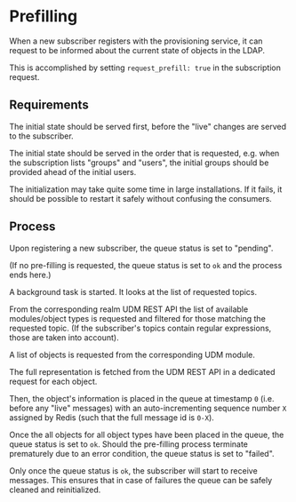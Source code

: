 # Prefilling

When a new subscriber registers with the provisioning service,
it can request to be informed about the current state of objects
in the LDAP.

This is accomplished by setting `request_prefill: true` in the
subscription request.

## Requirements

The initial state should be served first,
before the "live" changes are served to the subscriber.

The initial state should be served in the order that is requested,
e.g. when the subscription lists "groups" and "users",
the initial groups should be provided ahead of the initial users.

The initialization may take quite some time in large installations.
If it fails, it should be possible to restart it safely
without confusing the consumers.

## Process

Upon registering a new subscriber,
the queue status is set to "pending".

(If no pre-filling is requested,
the queue status is set to `ok` and the process ends here.)

A background task is started.
It looks at the list of requested topics.

From the corresponding realm UDM REST API
the list of available modules/object types is requested
and filtered for those matching the requested topic.
(If the subscriber's topics contain regular expressions, those are taken into account).

A list of objects is requested from the corresponding UDM module.

The full representation is fetched from the UDM REST API
in a dedicated request for each object.

Then, the object's information is placed in the queue
at timestamp `0`
(i.e. before any "live" messages)
with an auto-incrementing sequence number `X` assigned by Redis
(such that the full message id is `0-X`).

Once the all objects for all object types have been placed in the queue,
the queue status is set to `ok`.
Should the pre-filling process terminate prematurely due to an error condition,
the queue status is set to "failed".

Only once the queue status is `ok`,
the subscriber will start to receive messages.
This ensures that in case of failures
the queue can be safely cleaned and reinitialized.
